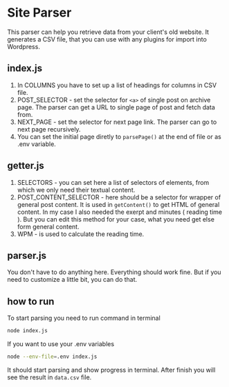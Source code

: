 # Site Parser

This parser can help you retrieve data from your client's old website.
It generates a CSV file, that you can use with any plugins for import into Wordpress.

## index.js

1. In COLUMNS you have to set up a list of headings for columns in CSV file.
2. POST_SELECTOR - set the selector for `<a>` of single post on archive page. The parser can get a URL to single page of post and fetch data from.
3. NEXT_PAGE - set the selector for next page link. The parser can go to next page recursively.
4. You can set the initial page diretly to `parsePage()` at the end of file or as .env variable.

## getter.js

1. SELECTORS - you can set here a list of selectors of elements, from which we only need their textual content.
2. POST_CONTENT_SELECTOR - here should be a selector for wrapper of general post content. It is used in `getContent()` to get HTML of general content. In my case I also needed the exerpt and minutes ( reading time ). But you can edit this method for your case, what you need get else form general content.
3. WPM - is used to calculate the reading time.

## parser.js
You don't have to do anything here. Everything should work fine. But if you need to customize a little bit, you can do that.

## how to run
To start parsing you need to run command in terminal 
```sh
node index.js
```

If you want to use your .env variables
```sh
node --env-file=.env index.js
```

It should start parsing and show progress in terminal. After finish you will see the result in `data.csv` file.